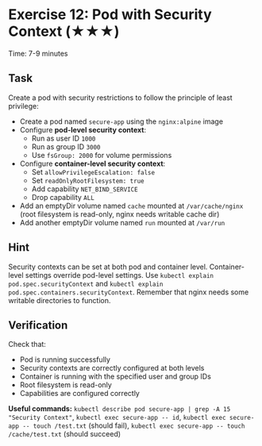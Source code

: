 # Exercise 12: Pod with Security Context (★★★)

Time: 7-9 minutes

## Task

Create a pod with security restrictions to follow the principle of least privilege:

- Create a pod named `secure-app` using the `nginx:alpine` image
- Configure **pod-level security context**:
  - Run as user ID `1000`
  - Run as group ID `3000`
  - Use `fsGroup: 2000` for volume permissions
- Configure **container-level security context**:
  - Set `allowPrivilegeEscalation: false`
  - Set `readOnlyRootFilesystem: true`
  - Add capability `NET_BIND_SERVICE`
  - Drop capability `ALL`
- Add an emptyDir volume named `cache` mounted at `/var/cache/nginx` (root filesystem is read-only, nginx needs writable
  cache dir)
- Add another emptyDir volume named `run` mounted at `/var/run`

## Hint

Security contexts can be set at both pod and container level. Container-level settings override pod-level settings.
Use `kubectl explain pod.spec.securityContext` and `kubectl explain pod.spec.containers.securityContext`.
Remember that nginx needs some writable directories to function.

## Verification

Check that:

- Pod is running successfully
- Security contexts are correctly configured at both levels
- Container is running with the specified user and group IDs
- Root filesystem is read-only
- Capabilities are configured correctly

**Useful commands:** `kubectl describe pod secure-app | grep -A 15 "Security Context"`,
`kubectl exec secure-app -- id`, `kubectl exec secure-app -- touch /test.txt` (should fail),
`kubectl exec secure-app -- touch /cache/test.txt` (should succeed)
